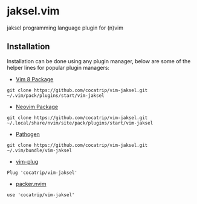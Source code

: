 # jaksel.vim
jaksel programming language plugin for (n)vim

## Installation

Installation can be done using any plugin manager, below are some of the helper lines for popular plugin managers:

- [Vim 8 Package](http://vimhelp.appspot.com/repeat.txt.html#packages)

```
git clone https://github.com/cocatrip/vim-jaksel.git ~/.vim/pack/plugins/start/vim-jaksel
```

- [Neovim Package](https://neovim.io/doc/user/repeat.html#packages)

```
git clone https://github.com/cocatrip/vim-jaksel.git ~/.local/share/nvim/site/pack/plugins/start/vim-jaksel
```

- [Pathogen](https://github.com/tpope/vim-pathogen)

```
git clone https://github.com/cocatrip/vim-jaksel.git ~/.vim/bundle/vim-jaksel
```

- [vim-plug](https://github.com/junegunn/vim-plug)

```
Plug 'cocatrip/vim-jaksel'
```

- [packer.nvim](https://github.com/wbthomason/packer.nvim)

```
use 'cocatrip/vim-jaksel'
```

